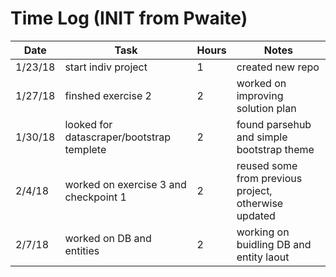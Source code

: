 # Time Log (INIT from Pwaite)

| Date | Task | Hours | Notes|
|------|------|-------|------|
|1/23/18|start indiv project|1|created new repo|
|1/27/18|finshed exercise 2|2|worked on improving solution plan|
|1/30/18|looked for datascraper/bootstrap templete|2|found parsehub and simple bootstrap theme|
|2/4/18|worked on exercise 3 and checkpoint 1|2|reused some from previous project, otherwise updated|
|2/7/18|worked on DB and entities|2|working on buidling DB and entity laout|
